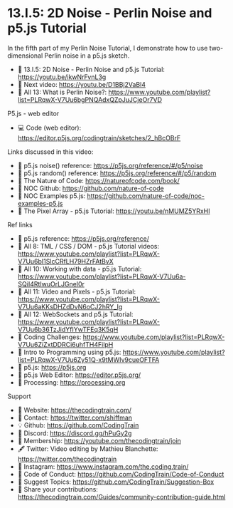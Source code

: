  # 13.I.5: 2D Noise - Perlin Noise and p5.js Tutorial

In the fifth part of my Perlin Noise Tutorial, I demonstrate how to use two-dimensional Perlin noise in a p5.js sketch.

-   🔗  13.I.5: 2D Noise - Perlin Noise and p5.js Tutorial: https://youtu.be/ikwNrFvnL3g 
-   🎥  Next video: https://youtu.be/D1BBj2VaBl4 
-   🎥  All 13: What is Perlin Noise?: https://www.youtube.com/playlist?list=PLRqwX-V7Uu6bgPNQAdxQZpJuJCjeOr7VD

P5.js - web editor
-   💻 Code (web editor): https://editor.p5js.org/codingtrain/sketches/2_hBcOBrF

Links discussed in this video:
-   🔗 p5.js noise() reference: https://p5js.org/reference/#/p5/noise
-   🔗 p5.js random() reference: https://p5js.org/reference/#/p5/random
-   🔗 The Nature of Code: https://natureofcode.com/book/
-   🔗 NOC Github: https://github.com/nature-of-code
-   🔗 NOC Examples p5.js: https://github.com/nature-of-code/noc-examples-p5.js
-   🎥 The Pixel Array - p5.js Tutorial: https://youtu.be/nMUMZ5YRxHI

Ref links
-   🔗  p5.js reference: https://p5js.org/reference/
-   🎥  All 8: TML / CSS / DOM - p5.js Tutorial videos: https://www.youtube.com/playlist?list=PLRqwX-V7Uu6bI1SlcCRfLH79HZrFAtBvX
-   🎥  All 10: Working with data - p5.js Tutorial: https://www.youtube.com/playlist?list=PLRqwX-V7Uu6a-SQiI4RtIwuOrLJGnel0r
-   🎥  All 11: Video and Pixels - p5.js Tutorial: https://www.youtube.com/playlist?list=PLRqwX-V7Uu6aKKsDHZdDvN6oCJ2hRY_Ig
-   🎥  All 12: WebSockets and p5.js Tutorial: https://www.youtube.com/playlist?list=PLRqwX-V7Uu6b36TzJidYfIYwTFEq3K5qH
-   🎥  Coding Challenges: https://www.youtube.com/playlist?list=PLRqwX-V7Uu6ZiZxtDDRCi6uhfTH4FilpH
-   🎥  Intro to Programming using p5.js: https://www.youtube.com/playlist?list=PLRqwX-V7Uu6Zy51Q-x9tMWIv9cueOFTFA
-   🔗  p5.js: https://p5js.org
-   🔗  p5.js Web Editor: https://editor.p5js.org/ 
-   🔗  Processing: https://processing.org

Support
-   🚂  Website: https://thecodingtrain.com/
-   🔗  Contact: https://twitter.com/shiffman
-   💡  Github: https://github.com/CodingTrain
-   💬  Discord: https://discord.gg/hPuGy2g
-   💖  Membership: https://youtube.com/thecodingtrain/join
-   🖋️  Twitter: Video editing by Mathieu Blanchette: https://twitter.com/thecodingtrain
-   📸  Instagram: https://www.instagram.com/the.coding.train/
-   📄  Code of Conduct: https://github.com/CodingTrain/Code-of-Conduct
-   🚩  Suggest Topics: https://github.com/CodingTrain/Suggestion-Box
-   👾  Share your contributions: https://thecodingtrain.com/Guides/community-contribution-guide.html
